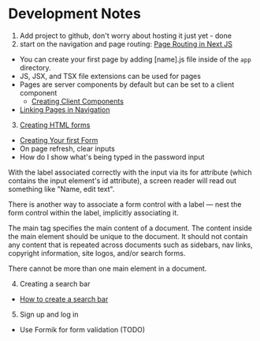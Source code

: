 # Development Notes

1. Add project to github, don't worry about hosting it just yet - done
2. start on the navigation and page routing: [Page Routing in Next JS](https://nextjs.org/docs/app/building-your-application/routing/linking-and-navigating)

- You can create your first page by adding [name].js file inside of the `app` directory.
- JS, JSX, and TSX file extensions can be used for pages
- Pages are server components by default but can be set to a client component
  - [Creating Client Components](https://nextjs.org/docs/app/building-your-application/rendering/client-components)
- [Linking Pages in Navigation](https://nextjs.org/docs/pages/building-your-application/routing/linking-and-navigating)

3. [Creating HTML forms](https://developer.mozilla.org/en-US/docs/Learn/Forms)

- [Creating Your first Form](https://developer.mozilla.org/en-US/docs/Learn/Forms/Your_first_form)
- On page refresh, clear inputs
- How do I show what's being typed in the password input

With the label associated correctly with the input via its for attribute (which contains the input element's id attribute), a screen reader will read out something like "Name, edit text".

There is another way to associate a form control with a label — nest the form control within the label, implicitly associating it.

The main tag specifies the main content of a document. The content inside the main element should be unique to the document. It should not contain any content that is repeated across documents such as sidebars, nav links, copyright information, site logos, and/or search forms.

There cannot be more than one main element in a document.

4. Creating a search bar

- [How to create a search bar](https://www.maketechstuff.com/2023/02/create-search-bar-design.html)

5. Sign up and log in

- Use Formik for form validation (TODO)